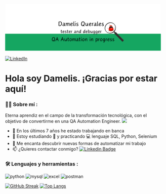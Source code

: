 <div id="header" align="center">
  <img decoding="async" 
src="https://github.com/DamelisQuerales/DamelisQuerales/blob/main/Githubbanner.PNG" 
width="800"/> 
</div>

 [![LinkedIn](https://img.shields.io/badge/LinkedIn-Damelis_Querales-0077B5?style=for-the-badge&logo=linkedin&logoColor=white&labelColor=101010)](https://www.linkedin.com/in/damelisquerales/)
</div>

<h1>
  Hola soy Damelis. ¡Gracias por estar aquí!
</h1>

 <div id="header" align="left">

### :woman_technologist: Sobre mí :
Eterna aprendiz en el campo de la transformación tecnológica, con el objetivo de convertirme en una QA Automation Engineer. <img decoding="async" src="https://media.giphy.com/media/WUlplcMpOCEmTGBtBW/giphy.gif" width="30">
* :telescope: En los últimos 7 años he estado trabajando en banca
* :seedling: Estoy estudiando :blue_book: y practicando :computer: lenguaje SQL, Python, Selenium
* :heartbeat: Me encanta descubrir nuevas formas de automatizar mi trabajo
* :mailbox: ¿Quieres contactar conmigo? [![Linkedin Badge](https://img.shields.io/badge/-Damelis-blue?style=flat&logo=Linkedin&logoColor=white)](https://www.linkedin.com/in/damelisquerales/)

### :hammer_and_wrench: Lenguajes y herramientas :
<div id="header" align="left">
    <img decoding="async" src="https://img.shields.io/badge/Python-3776AB?style=for-the-badge&logo=python&logoColor=white" alt="python"/>
  </a>
    <img decoding="async" src="https://img.shields.io/badge/MySQL-6DB33F?style=for-the-badge&logo=mysql&logoColor=white" alt="mysql"/>
  </a>
 <img decoding="async" src="https://img.shields.io/badge/Microsoft_Excel-217346?style=for-the-badge&logo=microsoft-excel&logoColor=white" alt="excel"/>
  </a>
 <img decoding="async" src="https://img.shields.io/badge/Postman-FFBE00?style=for-the-badge&logo=Power-BI&logoColor=white" alt="postman"/>
  </a>

</div>

[![GitHub Streak](http://github-readme-streak-stats.herokuapp.com?user=DamelisQuerales&theme=dark&background=000000)](https://git.io/streak-stats)
[![Top Langs](https://github-readme-stats.vercel.app/api/top-langs/?username=DamelisQuerales&layout=compact&theme=vision-friendly-dark)](https://github.com/anuraghazra/github-readme-stats)
